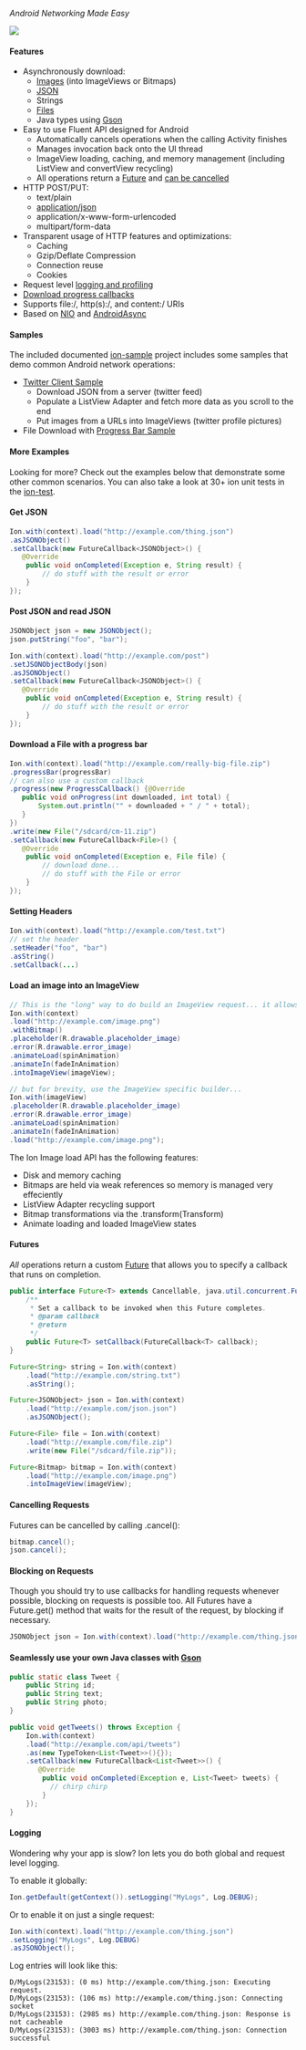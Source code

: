 *Android Networking Made Easy*

![](ion-sample/ion-sample.png)

#### Features
 * Asynchronously download:
   * [Images](https://github.com/koush/ion#load-an-image-into-an-imageview) (into ImageViews or Bitmaps)
   * [JSON](https://github.com/koush/ion#get-json)
   * Strings
   * [Files](https://github.com/koush/ion#download-a-file-with-a-progress-bar)
   * Java types using [Gson](https://github.com/koush/ion#seamlessly-use-your-own-java-classes-with-gson)
 * Easy to use Fluent API designed for Android
   * Automatically cancels operations when the calling Activity finishes
   * Manages invocation back onto the UI thread
   * ImageView loading, caching, and memory management (including ListView and convertView recycling)
   * All operations return a [Future](https://github.com/koush/ion#futures) and [can be cancelled](https://github.com/koush/ion#cancelling-requests)
 * HTTP POST/PUT:
   * text/plain
   * [application/json](https://github.com/koush/ion#seamlessly-use-your-own-java-classes-with-gson)
   * application/x-www-form-urlencoded
   * multipart/form-data
 * Transparent usage of HTTP features and optimizations:
   * Caching
   * Gzip/Deflate Compression
   * Connection reuse
   * Cookies
 * Request level [logging and profiling](https://github.com/koush/ion#logging)
 * [Download progress callbacks](https://github.com/koush/ion#download-a-file-with-a-progress-bar)
 * Supports file:/, http(s):/, and content:/ URIs
 * Based on [NIO](http://en.wikipedia.org/wiki/New_I/O) and [AndroidAsync](https://github.com/koush/AndroidAsync)

#### Samples

The included documented [ion-sample](https://github.com/koush/ion/tree/master/ion-sample) project includes some samples that demo common Android network operations:

 * [Twitter Client Sample](https://github.com/koush/ion/blob/master/ion-sample/src/com/koushikdutta/ion/sample/Twitter.java)
   * Download JSON from a server (twitter feed)
   * Populate a ListView Adapter and fetch more data as you scroll to the end
   * Put images from a URLs into ImageViews (twitter profile pictures)
 * File Download with [Progress Bar Sample](https://github.com/koush/ion/blob/master/ion-sample/src/com/koushikdutta/ion/sample/ProgressBarDownload.java)
 
#### More Examples

Looking for more? Check out the examples below that demonstrate some other common scenarios. You can also take a look
at 30+ ion unit tests in the [ion-test](https://github.com/koush/ion/tree/master/ion-test/src/com/koushikdutta/ion/test).

#### Get JSON

```java
Ion.with(context).load("http://example.com/thing.json")
.asJSONObject()
.setCallback(new FutureCallback<JSONObject>() {
   @Override
    public void onCompleted(Exception e, String result) {
        // do stuff with the result or error
    }
});
```

#### Post JSON and read JSON

```java
JSONObject json = new JSONObject();
json.putString("foo", "bar");

Ion.with(context).load("http://example.com/post")
.setJSONObjectBody(json)
.asJSONObject()
.setCallback(new FutureCallback<JSONObject>() {
   @Override
    public void onCompleted(Exception e, String result) {
        // do stuff with the result or error
    }
});
```

#### Download a File with a progress bar

```java
Ion.with(context).load("http://example.com/really-big-file.zip")
.progressBar(progressBar)
// can also use a custom callback
.progress(new ProgressCallback() {@Override
   public void onProgress(int downloaded, int total) {
       System.out.println("" + downloaded + " / " + total);
   }
})
.write(new File("/sdcard/cm-11.zip")
.setCallback(new FutureCallback<File>() {
   @Override
    public void onCompleted(Exception e, File file) {
        // download done...
        // do stuff with the File or error
    }
});
```

#### Setting Headers

```java
Ion.with(context).load("http://example.com/test.txt")
// set the header
.setHeader("foo", "bar")
.asString()
.setCallback(...)
```

#### Load an image into an ImageView

```java
// This is the "long" way to do build an ImageView request... it allows you to set headers, etc.
Ion.with(context)
.load("http://example.com/image.png")
.withBitmap()
.placeholder(R.drawable.placeholder_image)
.error(R.drawable.error_image)
.animateLoad(spinAnimation)
.animateIn(fadeInAnimation)
.intoImageView(imageView);

// but for brevity, use the ImageView specific builder...
Ion.with(imageView)
.placeholder(R.drawable.placeholder_image)
.error(R.drawable.error_image)
.animateLoad(spinAnimation)
.animateIn(fadeInAnimation)
.load("http://example.com/image.png");
```

The Ion Image load API has the following features:
 * Disk and memory caching
 * Bitmaps are held via weak references so memory is managed very effeciently
 * ListView Adapter recycling support
 * Bitmap transformations via the .transform(Transform)
 * Animate loading and loaded ImageView states

#### Futures

_All_ operations return a custom [Future](http://developer.android.com/reference/java/util/concurrent/Future.html) that allows
you to specify a callback that runs on completion.

```java
public interface Future<T> extends Cancellable, java.util.concurrent.Future<T> {
    /**
     * Set a callback to be invoked when this Future completes.
     * @param callback
     * @return
     */
    public Future<T> setCallback(FutureCallback<T> callback);
}

Future<String> string = Ion.with(context)
    .load("http://example.com/string.txt")
    .asString();

Future<JSONObject> json = Ion.with(context)
    .load("http://example.com/json.json")
    .asJSONObject();

Future<File> file = Ion.with(context)
    .load("http://example.com/file.zip")
    .write(new File("/sdcard/file.zip"));

Future<Bitmap> bitmap = Ion.with(context)
    .load("http://example.com/image.png")
    .intoImageView(imageView);

```

#### Cancelling Requests

Futures can be cancelled by calling .cancel():

```java
bitmap.cancel();
json.cancel();
```

#### Blocking on Requests

Though you should try to use callbacks for handling requests whenever possible, blocking on requests is possible too.
All Futures have a Future<T>.get() method that waits for the result of the request, by blocking if necessary.

```java
JSONObject json = Ion.with(context).load("http://example.com/thing.json").asJSONObject().get();
```


#### Seamlessly use your own Java classes with [Gson](https://code.google.com/p/google-gson/)
```java
public static class Tweet {
    public String id;
    public String text;
    public String photo;
}

public void getTweets() throws Exception {
    Ion.with(context)
    .load("http://example.com/api/tweets")
    .as(new TypeToken<List<Tweet>>(){});
    .setCallback(new FutureCallback<List<Tweet>>() {
       @Override
        public void onCompleted(Exception e, List<Tweet> tweets) {
          // chirp chirp
        }
    });
}
```

#### Logging

Wondering why your app is slow? Ion lets you do both global and request level logging.

To enable it globally:

```java
Ion.getDefault(getContext()).setLogging("MyLogs", Log.DEBUG);
```

Or to enable it on just a single request:

```java
Ion.with(context).load("http://example.com/thing.json")
.setLogging("MyLogs", Log.DEBUG)
.asJSONObject();
```

Log entries will look like this:

```
D/MyLogs(23153): (0 ms) http://example.com/thing.json: Executing request.
D/MyLogs(23153): (106 ms) http://example.com/thing.json: Connecting socket
D/MyLogs(23153): (2985 ms) http://example.com/thing.json: Response is not cacheable
D/MyLogs(23153): (3003 ms) http://example.com/thing.json: Connection successful
```
